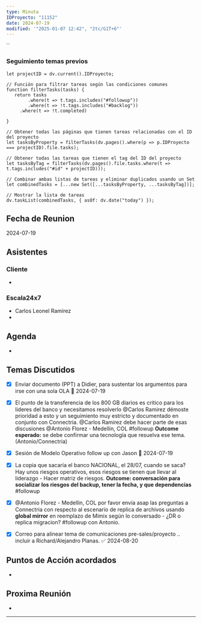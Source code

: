 ```yaml
---
type: Minuta
IDProyecto: "11152"
date: 2024-07-19
modified: '"2025-01-07 12:42", "2tc/G1T+6"'
---
```


``

### Seguimiento temas previos

```dataviewjs
let projectID = dv.current().IDProyecto;

// Función para filtrar tareas según las condiciones comunes
function filterTasks(tasks) {
   return tasks
        .where(t => t.tags.includes("#followup"))
        .where(t => !t.tags.includes("#backlog"))
     .where(t => !t.completed)
        
}

// Obtener todas las páginas que tienen tareas relacionadas con el ID del proyecto
let tasksByProperty = filterTasks(dv.pages().where(p => p.IDProyecto === projectID).file.tasks);

// Obtener todas las tareas que tienen el tag del ID del proyecto
let tasksByTag = filterTasks(dv.pages().file.tasks.where(t => t.tags.includes("#id" + projectID)));

// Combinar ambas listas de tareas y eliminar duplicados usando un Set
let combinedTasks = [...new Set([...tasksByProperty, ...tasksByTag])];

// Mostrar la lista de tareas
dv.taskList(combinedTasks, { asOf: dv.date("today") });
 ```
## Fecha de Reunion
2024-07-19

## Asistentes

### Cliente
* 
### Escala24x7
- Carlos Leonel Ramírez
-  

## Agenda
* 
## Temas Discutidos
* [x] Enviar documento (PPT) a Didier, para sustentar los argumentos para irse con una sola OLA 📅 2024-07-19
* [x] El punto de la transferencia de los 800 GB diarios es critico para los lideres del banco y necesitamos resolverlo @Carlos Ramirez  démoste prioridad a esto y un seguimiento muy estricto y documentado en conjunto con Connectria.  @Carlos Ramirez  debe hacer parte de esas discusiones  @Antonio Florez - Medellin, COL #followup **Outcome esperado:** se debe confirmar una tecnología que resuelva ese tema. (Antonio/Connectria)
* [x] Sesión de Modelo Operativo follow up con Jason 📅 2024-07-19
* [x] La copia que sacaría el banco NACIONAL, el 28/07, cuando se saca? Hay unos riesgos operativos, esos riesgos se tienen que llevar al liderazgo - Hacer matriz de riesgos. **Outcome: conversación para socializar los riesgos del backup, tener la fecha, y que dependencias** #followup
* [x] @Antonio Florez - Medellin, COL  por favor envía asap las preguntas a Connectria con respecto al escenario de replica de archivos usando **global mirror** en reemplazo de Mimix según lo conversado - ¿DR o replica migracion? #followup con Antonio.
* [x] Correo para alinear tema de comunicaciones pre-sales/proyecto .. incluir a Richard/Alejandro Planas. ✅ 2024-08-20


## Puntos de Acción acordados
*  

## Proxima Reunión
*   

---
